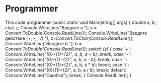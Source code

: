 # Programmer
This code programmer
public static void Main(string[] args)
        {
            double a, b;
            char z;
            Console.WriteLine("Введите a ");
            a = Convert.ToDouble(Console.ReadLine());
            Console.WriteLine("Введите действие (+, -, *, /) ");
            z=Convert.ToChar(Console.ReadLine());
            Console.WriteLine("Введите b ");
            b = Convert.ToDouble(Console.ReadLine());
            switch (z)
            {
                case '+':
                    Console.WriteLine("{0}+{1}={2}", a, b, a + b);
                    break;
                case '-':
                Console.WriteLine("{0}-{1}={2}", a, b, a - b);
                    break;
                case '*':
                    Console.WriteLine("{0}*{1}={2}", a, b, a * b);
                    break;
                case '/':
                    Console.WriteLine("{0}/{1}={2}", a, b, a / b);
                    break;
                default: Console.WriteLine("Ошибка");
                    break;
            }
            Console.ReadLine(); 
        }
